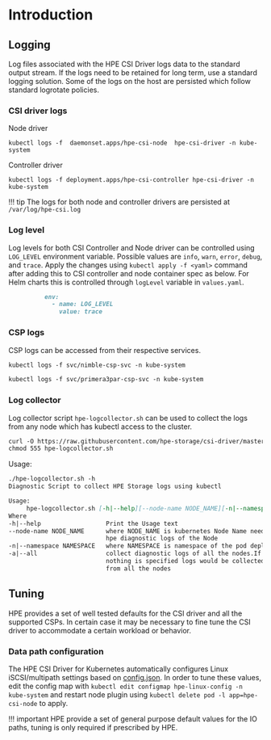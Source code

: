# Introduction

## Logging

Log files associated with the HPE CSI Driver logs data to the standard output stream. If the logs need to be retained for long term, use a standard logging solution. Some of the logs on the host are persisted which follow standard logrotate policies.

### CSI driver logs

Node driver
```
kubectl logs -f  daemonset.apps/hpe-csi-node  hpe-csi-driver -n kube-system
```
Controller driver
```
kubectl logs -f deployment.apps/hpe-csi-controller hpe-csi-driver -n kube-system
```

!!! tip
    The logs for both node and controller drivers are persisted at `/var/log/hpe-csi.log`

### Log level

Log levels for both CSI Controller and Node driver can be controlled using `LOG_LEVEL` environment variable. Possible values are `info`, `warn`, `error`, `debug`, and `trace`. Apply the changes using `kubectl apply -f <yaml>` command after adding this to CSI controller and node container spec as below. For Helm charts this is controlled through `logLevel` variable in `values.yaml`.

```markdown
          env:
            - name: LOG_LEVEL
              value: trace
```

### CSP logs

CSP logs can be accessed from their respective services.

```markdown fct_label="HPE Nimble Storage"
kubectl logs -f svc/nimble-csp-svc -n kube-system
```

```markdown fct_label="HPE 3PAR and Primera"
kubectl logs -f svc/primera3par-csp-svc -n kube-system
```

### Log collector

Log collector script `hpe-logcollector.sh` can be used to collect the logs from any node which has kubectl access to the cluster.

```markdown
curl -O https://raw.githubusercontent.com/hpe-storage/csi-driver/master/hpe-logcollector.sh
chmod 555 hpe-logcollector.sh
```

Usage:

```markdown
./hpe-logcollector.sh -h
Diagnostic Script to collect HPE Storage logs using kubectl

Usage:
     hpe-logcollector.sh [-h|--help][--node-name NODE_NAME][-n|--namespace NAMESPACE][-a|--all]
Where
-h|--help                  Print the Usage text
--node-name NODE_NAME      where NODE_NAME is kubernetes Node Name needed to collect the
                           hpe diagnostic logs of the Node
-n|--namespace NAMESPACE   where NAMESPACE is namespace of the pod deployment. default is kube-system
-a|--all                   collect diagnostic logs of all the nodes.If
                           nothing is specified logs would be collected
                           from all the nodes
```

## Tuning

HPE provides a set of well tested defaults for the CSI driver and all the supported CSPs. In certain case it may be necessary to fine tune the CSI driver to accommodate a certain workload or behavior. 

### Data path configuration

The HPE CSI Driver for Kubernetes automatically configures Linux iSCSI/multipath settings based on [config.json](https://raw.githubusercontent.com/hpe-storage/co-deployments/master/helm/charts/hpe-csi-driver/files/config.json). In order to tune these values, edit the config map with `kubectl edit configmap hpe-linux-config -n kube-system` and restart node plugin using `kubectl delete pod -l app=hpe-csi-node` to apply.

!!! important
    HPE provide a set of general purpose default values for the IO paths, tuning is only required if prescribed by HPE.
